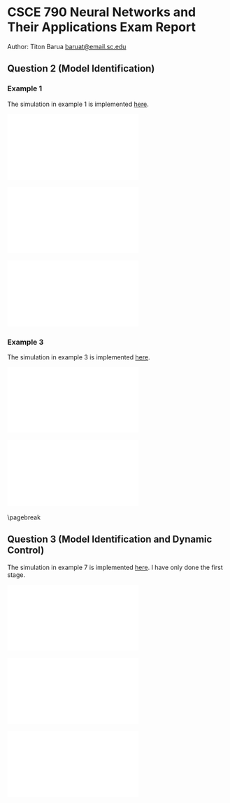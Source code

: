 # CSCE 790 Neural Networks and Their Applications Exam Report

Author: Titon Barua <baruat@email.sc.edu>


## Question 2 (Model Identification)

### Example 1

The simulation in example 1 is implemented [here](https://github.com/titonbarua/coursework--csce790/blob/main/exam/model_identification_example_1.py).

![Example 1, Plant vs learned NN, training stopped at k = 500](./ex1_fn1.pdf)

![Example 1, Plant vs learned NN after training with random input for 50000 iterations. Note that the second half of the input signal amplitude is not properly predicted by the model. This is due to input signal range being (-2, 2) while training was done on range (-1, 1)](./ex1_fn2.pdf) 

![Example 1, Plant vs learned NN after training with random input for 50000 iterations. Input signal modified to match training range](./ex1_fn2_modified_signal.pdf) 


### Example 3

The simulation in example 3 is implemented [here](https://github.com/titonbarua/coursework--csce790/blob/main/exam/model_identification_example_3.py).

![Example 3, Plot of functions $f$ and $g$ with respect to neural networks](./ex3_graph_f_and_g.pdf)

![Example 3, Plot of plant output with respect to the identified model](./ex3_graph_y.pdf)

\pagebreak

## Question 3 (Model Identification and Dynamic Control)

The simulation in example 7 is implemented [here](https://github.com/titonbarua/coursework--csce790/blob/main/exam/adaptive_control_example_7.py). I have only done the first stage.

![Example 7, Model identification using technique described in example 2](./ex7_model_identification.pdf)

![Example 7, Refernce model output compared to no-control plant](./ex7_comparison_ref_model_vs_plant_no_control.pdf)

![Example 7, Refernce model output compared to plant with adaptive control](./ex7_comparison_ref_model_vs_plant_with_control.pdf)
